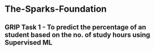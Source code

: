 # The-Sparks-Foundation
## GRIP Task 1 - To predict the percentage of an student based on the no. of study hours using Supervised ML
